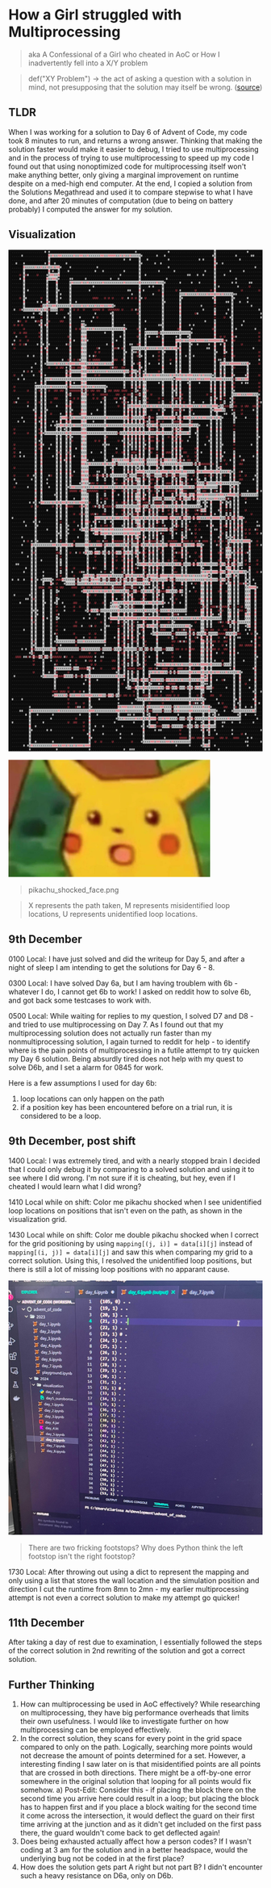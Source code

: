 # How a Girl struggled with Multiprocessing

> aka A Confessional of a Girl who cheated in AoC
> or How I inadvertently fell into a X/Y problem

> def("XY Problem") -> 
> the act of asking a question with a solution in mind, not presupposing that the solution may itself be wrong. ([source](http://www.catb.org/~esr/faqs/smart-questions.html#goal))

## TLDR

When I was working for a solution to Day 6 of Advent of Code, my code took 8 minutes to run, and returns a wrong answer. Thinking that making the solution faster would make it easier to debug, I tried to use multiprocessing and in the process of trying to use multiprocessing to speed up my code I found out that using nonoptimized code for multiprocessing itself won't make anything better, only giving a marginal improvement on runtime despite on a med-high end computer. At the end, I copied a solution from the Solutions Megathread and used it to compare stepwise to what I have done, and after 20 minutes of computation (due to being on battery probably) I computed the answer for my solution.

## Visualization

![map](/advent_of_code/2024/visualization/day_6.png)

![pikachu_shocked_face](/blob/adventOfCode/2024/shocked_pikachu.png)

> pikachu_shocked_face.png

> X represents the path taken,
> M represents misidentified loop locations,
> U represents unidentified loop locations.

## 9th December

0100 Local: I have just solved and did the writeup for Day 5, and after a night of sleep I am intending to get the solutions for Day 6 - 8.

0300 Local: I have solved Day 6a, but I am having troublem with 6b - whatever I do, I cannot get 6b to work! I asked on reddit how to solve 6b, and got back some testcases to work with.

0500 Local: While waiting for replies to my question, I solved D7 and D8 - and tried to use multiprocessing on Day 7. As I found out that my multiprocessing solution does not actually run faster than my nonmultiprocessing solution, I again turned to reddit for help - to identify where is the pain points of multiprocessing in a futile attempt to try quicken my Day 6 solution. Being absurdly tired does not help with my quest to solve D6b, and I set a alarm for 0845 for work.

Here is a few assumptions I used for day 6b:

1) loop locations can only happen on the path
2) if a position key has been encountered before on a trial run, it is considered to be a loop.

## 9th December, post shift

1400 Local: I was extremely tired, and with a nearly stopped brain I decided that I could only debug it by comparing to a solved solution and using it to see where I did wrong. I'm not sure if it is cheating, but hey, even if I cheated I would learn what I did wrong? 

1410 Local while on shift: Color me pikachu shocked when I see unidentified loop locations on positions that isn't even on the path, as shown in the visualization grid.

1430 Local while on shift: Color me double pikachu shocked when I correct for the grid positioning by using `mapping[(j, i)] = data[i][j]` instead of `mapping[(i, j)] = data[i][j]` and saw this when comparing my grid to a correct solution. Using this, I resolved the unidentified loop positions, but there is still a lot of missing loop positions with no apparant cause.

![why](/blob/adventOfCode/2024/day6_whyistheretwofootstops.jpg)
> There are two fricking footstops? Why does Python think the left footstop isn't the right footstop?

1730 Local: After throwing out using a dict to represent the mapping and only using a list that stores the wall location and the simulation position and direction I cut the runtime from 8mn to 2mn - my earlier multiprocessing attempt is not even a correct solution to make my attempt go quicker!

## 11th December

After taking a day of rest due to examination, I essentially followed the steps of the correct solution in 2nd rewriting of the solution and got a correct solution.

## Further Thinking

1) How can multiprocessing be used in AoC effectively? While researching on multiprocessing, they have big performance overheads that limits their own usefulness. I would like to investigate further on how multiprocessing can be employed effectively.
2) In the correct solution, they scans for every point in the grid space compared to only on the path. Logically, searching more points would not decrease the amount of points determined for a set. However, a interesting finding I saw later on is that misidentified points are all points that are crossed in both directions. There might be a off-by-one error somewhere in the original solution that looping for all points would fix somehow.
    a) Post-Edit: Consider this - if placing the block there on the second time you arrive here could result in a loop; but placing the block has to happen first and if you place a block waiting for the second time it come across the intersection, it would deflect the guard on their first time arriving at the junction and as it didn't get included on the first pass there, the guard wouldn't come back to get deflected again!
3) Does being exhausted actually affect how a person codes? If I wasn't coding at 3 am for the solution and in a better headspace, would the underlying bug not be coded in at the first place?
4) How does the solution gets part A right but not part B? I didn't encounter such a heavy resistance on D6a, only on D6b.